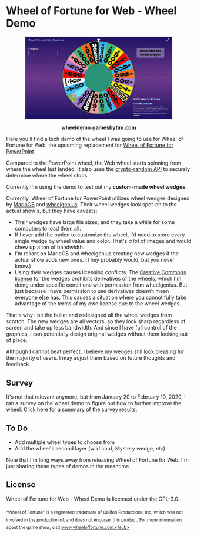 # Wheel of Fortune for Web - Wheel Demo

<p align="center">
<img src="public/WoFWheelDemo.gif" width=400 align="center" alt="So Many Numbers!">
</p>

<p align="center">
<a href="https://wheeldemo.gamesbytim.com"><strong>wheeldemo.gamesbytim.com</strong></a>
</p>

Here you'll find a tech demo of the wheel I was going to use for Wheel of Fortune for Web, the upcoming replacement for [Wheel of Fortune for PowerPoint](https://www.gamesbytim.com/wheel-of-fortune-for-powerpoint/).

Compared to the PowerPoint wheel, the Web wheel starts spinning from where the wheel last landed. It also uses the [crypto-random API](https://developer.mozilla.org/en-US/docs/Web/API/Crypto/getRandomValues) to securely determine where the wheel stops.

Currently I'm using the demo to test out my **custom-made wheel wedges**.

Currently, Wheel of Fortune for PowerPoint utilizes wheel wedges designed by [MarioGS](https://buyavowel.boards.net/thread/6608/all-wheel-wedges) and [wheelgenius](hhttps://www.deviantart.com/wheelgenius). Their wheel wedges look spot-on to the actual show's, but they have caveats:

* Their wedges have large file sizes, and they take a while for some computers to load them all.
* If I ever add the option to customize the wheel, I'd need to store every single wedge by wheel value and color. That's *a lot* of images and would chew up a ton of bandwidth.
* I'm reliant on MarioGS and wheelgenius creating new wedges if the actual show adds new ones. (They probably would, but you never know.)
* Using their wedges causes licensing conflicts. The [Creative Commons license](https://www.deviantart.com/wheelgenius) for the wedges prohibits derivatives of the wheels, which I'm doing under specific conditions with permission from wheelgenius. But just because I have permission to use derivatives doesn't mean everyone else has. This causes a situation where you cannot fully take advantage of the terms of my own license due to the wheel wedges.

That's why I bit the bullet and redesigned all the wheel wedges from scratch. The new wedges are all vectors, so they look sharp regardless of screen and take up less bandwidth. And since I have full control of the graphics, I can potentially design original wedges without them looking out of place.

Although I cannot beat perfect, I believe my wedges still look pleasing for the majority of users. I may adjust them based on future thoughts and feedback.

## Survey

It's not that relevant anymore, but from January 20 to February 10, 2020, I ran a survey on the wheel demo to figure out how to further improve the wheel. [Click here for a summary of the survey results.](https://www.gamesbytim.com/blog/wheel-of-fortune-wheel-demo-survey-analysis/)

## To Do

* Add multiple wheel types to choose from
* Add the wheel's second layer (wild card, Mystery wedge, etc)

Note that I'm long ways away from releasing Wheel of Fortune for Web. I'm just sharing these types of demos in the meantime.

## License
Wheel of Fortune for Web - Wheel Demo is licensed under the GPL-3.0.

<sub>“Wheel of Fortune” is a registered trademark of Califon Productions, Inc, which was not involved in the production of, and does not endorse, this product. For more information about the game show, visit www.wheeloffortune.com.</sub>